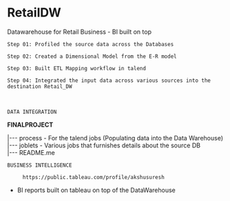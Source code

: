 # RetailDW
Datawarehouse for Retail Business - BI built on top
```
Step 01: Profiled the source data across the Databases 

Step 02: Created a Dimensional Model from the E-R model 

Step 03: Built ETL Mapping workflow in talend 

Step 04: Integrated the input data across various sources into the destination Retail_DW 
```
<br>

```
DATA INTEGRATION 
```
__FINALPROJECT__

|--- process - For the talend jobs (Populating data into the Data Warehouse) <br>
|--- joblets - Various jobs that furnishes details about the source DB <br>
|--- README.me <br>

```
BUSINESS INTELLIGENCE
```
         https://public.tableau.com/profile/akshusuresh

 - BI reports built on tableau on top of the DataWarehouse
 


